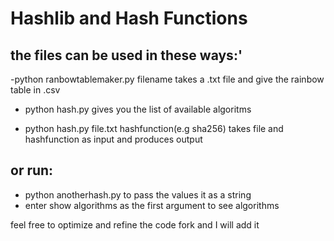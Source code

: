 # Hashlib and Hash Functions 

## the files can be used in these ways:'
-python ranbowtablemaker.py filename takes a .txt file and give the rainbow table in .csv

- python hash.py gives you the list of available algoritms

- python hash.py file.txt hashfunction(e.g sha256) takes file and hashfunction as input and produces output 

## or run:

- python anotherhash.py to pass the values it as a string
- enter show algorithms as the first argument to see algorithms 


feel free to optimize and refine the code
fork and I will add it 
